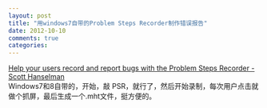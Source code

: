 ```yaml
---
layout: post
title: "用windows7自带的Problem Steps Recorder制作错误报告"
date: 2012-10-10
comments: true
categories: 
---
```

<a href="http://www.hanselman.com/blog/HelpYourUsersRecordAndReportBugsWithTheProblemStepsRecorder.aspx">Help your users record and report bugs with the Problem Steps Recorder - Scott Hanselman</a><br />Windows7和8自带的，开始，敲 PSR，就行了，然后开始录制，每次用户点击就做个抓屏，最后生成一个.mht文件，挺方便的。<br /><blockquote></blockquote>